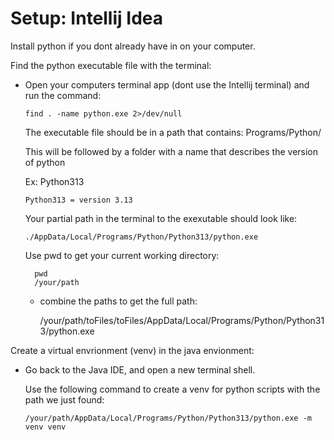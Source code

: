# Setup: Intellij Idea

Install python if you dont already have in on your computer.

Find the python executable file with the terminal:

- Open your computers terminal app (dont use the Intellij terminal) and run the command:

      find . -name python.exe 2>/dev/null

  The executable file should be in a path that contains: Programs/Python/

  This will be followed by a folder with a name that describes the version of python

  Ex: Python313

      Python313 = version 3.13

  Your partial path in the terminal to the exexutable should look like:

      ./AppData/Local/Programs/Python/Python313/python.exe

  Use pwd to get your current working directory:

        pwd
        /your/path

  - combine the paths to get the full path:

    /your/path/toFiles/toFiles/AppData/Local/Programs/Python/Python313/python.exe


Create a virtual envrionment (venv) in the java envionment:

- Go back to the Java IDE, and open a new terminal shell.

  Use the following command to create a venv for python scripts with the path we just found:

      /your/path/AppData/Local/Programs/Python/Python313/python.exe -m venv venv
      

